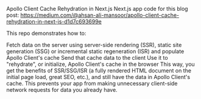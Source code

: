 Apollo Client Cache Rehydration in Next.js
Next.js app code for this blog post: https://medium.com/@ahsan-ali-mansoor/apollo-client-cache-rehydration-in-next-js-d1d7c693699e

This repo demonstrates how to:

Fetch data on the server using server-side rendering (SSR), static site generation (SSG) or incremental static regeneration (ISR) and populate Apollo Client's cache
Send that cache data to the client
Use it to "rehydrate", or initialize, Apollo Client's cache in the browser
This way, you get the benefits of SSR/SSG/ISR (a fully rendered HTML document on the initial page load, great SEO, etc.), and still have the data in Apollo Client's cache. This prevents your app from making unnecessary client-side network requests for data you already have.
